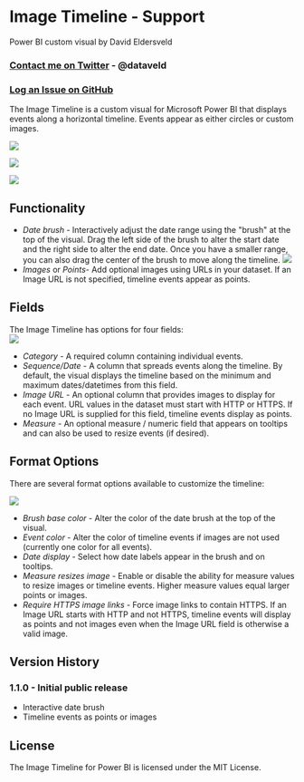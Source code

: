 # Image Timeline - Support

Power BI custom visual by David Eldersveld  

### [Contact me on Twitter](https://twitter.com/dataveld) - @dataveld 
### [Log an Issue on GitHub](https://github.com/deldersveld/pbiImageTimeline/issues)  

The Image Timeline is a custom visual for Microsoft Power BI that displays events along a horizontal timeline. Events appear as either circles or custom images.  

![](https://raw.githubusercontent.com/deldersveld/pbiImageTimeline/master/assets/timeline.PNG)  

![](https://raw.githubusercontent.com/deldersveld/pbiImageTimeline/master/assets/timeline-no-image.PNG)

![](https://raw.githubusercontent.com/deldersveld/pbiImageTimeline/master/assets/timeline-measure-resizes.PNG)

## Functionality  
- *Date brush* - Interactively adjust the date range using the "brush" at the top of the visual. Drag the left side of the brush to alter the start date and the right side to alter the end date. Once you have a smaller range, you can also drag the center of the brush to move along the timeline.
![](https://raw.githubusercontent.com/deldersveld/pbiImageTimeline/master/assets/timeline-brush.PNG)  
- *Images* or *Points*- Add optional images using URLs in your dataset. If an Image URL is not specified, timeline events appear as points.

## Fields
The Image Timeline has options for four fields:  
![](https://raw.githubusercontent.com/deldersveld/pbiImageTimeline/master/assets/fields.PNG)  
- *Category* - A required column containing individual events.
- *Sequence/Date* - A column that spreads events along the timeline. By default, the visual displays the timeline based on the minimum and maximum dates/datetimes from this field.
- *Image URL* - An optional column that provides images to display for each event. URL values in the dataset must start with HTTP or HTTPS. If no Image URL is supplied for this field, timeline events display as points. 
- *Measure* - An optional measure / numeric field that appears on tooltips and can also be used to resize events (if desired).

## Format Options  
There are several format options available to customize the timeline:  

![](https://raw.githubusercontent.com/deldersveld/pbiImageTimeline/master/assets/format-options.PNG)  
- *Brush base color* - Alter the color of the date brush at the top of the visual.
- *Event color* - Alter the color of timeline events if images are not used (currently one color for all events).
- *Date display* - Select how date labels appear in the brush and on tooltips.
- *Measure resizes image* - Enable or disable the ability for measure values to resize images or timeline events. Higher measure values equal larger points or images.
- *Require HTTPS image links* - Force image links to contain HTTPS. If an Image URL starts with HTTP and not HTTPS, timeline events will display as points and not images even when the Image URL field is otherwise a valid image.


## Version History  
### 1.1.0 - Initial public release
- Interactive date brush
- Timeline events as points or images


## License  
The Image Timeline for Power BI is licensed under the MIT License.
